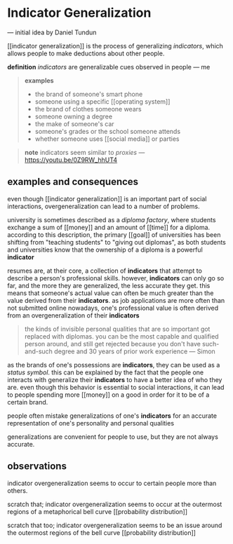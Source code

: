 # Indicator Generalization

&mdash; initial idea by Daniel Tundun

[[indicator generalization]] is the process of generalizing _indicators_, which allows people to make deductions about other people.

**definition** _indicators_ are generalizable cues observed in people &mdash; me

> **examples**
>
> - the brand of someone's smart phone
> - someone using a specific [[operating system]]
> - the brand of clothes someone wears
> - someone owning a degree
> - the make of someone's car
> - someone's grades or the school someone attends
> - whether someone uses [[social media]] or parties

> **note** indicators seem similar to _proxies_ &mdash; <https://youtu.be/0Z9RW_hhUT4>

## examples and consequences

even though [[indicator generalization]] is an important part of social interactions, overgeneralization can lead to a number of problems.

university is sometimes described as a _diploma factory_, where students exchange a sum of [[money]] and an amount of [[time]] for a diploma. according to this description, the primary [[goal]] of universities has been shifting from "teaching students" to "giving out diplomas", as both students and universities know that the ownership of a diploma is a powerful **indicator**

resumes are, at their core, a collection of **indicators** that attempt to describe a person's professional skills. however, **indicators** can only go so far, and the more they are generalized, the less accurate they get. this means that someone's actual value can often be much greater than the value derived from their **indicators**. as job applications are more often than not submitted online nowadays, one's professional value is often derived from an overgeneralization of their **indicators**

> the kinds of invisible personal qualities that are so important got replaced with diplomas. you can be the most capable and qualified person around, and still get rejected because you don't have such-and-such degree and 30 years of prior work experience &mdash; Simon

as the brands of one's possessions are **indicators**, they can be used as a _status symbol_. this can be explained by the fact that the people one interacts with generalize their **indicators** to have a better idea of who they are. even though this behavior is essential to social interactions, it can lead to people spending more [[money]] on a good in order for it to be of a certain brand.

people often mistake generalizations of one's **indicators** for an accurate representation of one's personality and personal qualities

generalizations are convenient for people to use, but they are not always accurate.

## observations

indicator overgeneralization seems to occur to certain people more than others.

scratch that; indicator overgeneralization seems to occur at the outermost regions of a metaphorical bell curve [[probability distribution]]

scratch that too; indicator overgeneralization seems to be an issue around the outermost regions of the bell curve [[probability distribution]]
